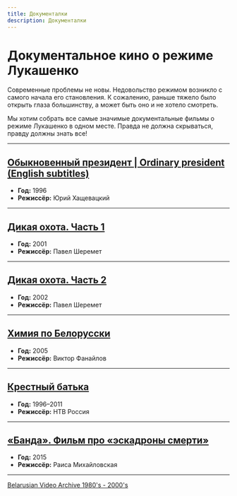 ```yaml
---
title: Документалки
description: Документалки 
---
```


# Документальное кино о режиме Лукашенко

Современные проблемы не новы. Недовольство режимом возникло с самого начала его становления. К сожалению, раньше тяжело было открыть глаза большинству, а может быть оно и не хотело смотреть.

Мы хотим собрать все самые значимые документальные фильмы о режиме Лукашенко в одном месте. Правда не должна скрываться, правду должны знать все!

---

## [Обыкновенный президент | Ordinary president (English subtitles)](https://www.youtube.com/watch?v=gmb5ZMBItrE)

- **Год:** 1996
- **Режиссёр:** Юрий Хащевацкий

---

## [Дикая охота. Часть 1](https://www.youtube.com/watch?v=nz8GPRjw83A)

- **Год:** 2001
- **Режиссёр:** Павел Шеремет

---

## [Дикая охота. Часть 2](https://www.youtube.com/watch?v=4BVXyNiHmv8&t)

- **Год:** 2002
- **Режиссёр:** Павел Шеремет

---

## [Химия по Белорусски](https://www.youtube.com/watch?v=lvUhLG405jI)
- **Год:** 2005
- **Режиссёр:** Виктор Фанайлов

---

## [Крестный батька](https://youtu.be/KDeQj8SGB40)
- **Год:** 1996–2011
- **Режиссёр:** НТВ Россия

---

## [«Банда». Фильм про «эскадроны смерти»](https://www.youtube.com/watch?v=lhdCfXilD4o&t)
- **Год:** 2015
- **Режиссёр:** Раиса Михайловская


---

[Belarusian Video Archive 1980's - 2000's](https://www.youtube.com/channel/UCkTGl_TJecfv84iyDceiKqg/videos)
